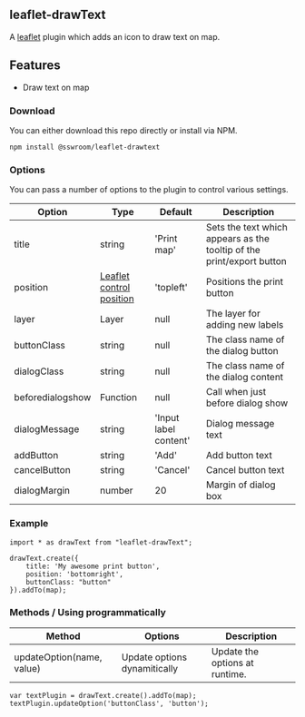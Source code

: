 ## leaflet-drawText
A [leaflet](http://www.leafletjs.com) plugin which adds an icon to draw text on map. 

## Features
* Draw text on map

### Download
You can either download this repo directly or install via NPM.
````
npm install @sswroom/leaflet-drawtext
````

### Options
You can pass a number of options to the plugin to control various settings.

| Option        | Type         | Default      | Description   |
| ------------- |--------------|--------------|---------------|
| title | string | 'Print map' | Sets the text which appears as the tooltip of the print/export button |
| position | [Leaflet control position](http://leafletjs.com/reference-1.1.0.html#controls) | 'topleft' | Positions the print button |
| layer | Layer | null | The layer for adding new labels |
| buttonClass | string | null | The class name of the dialog button |
| dialogClass | string | null | The class name of the dialog content |
| beforedialogshow | Function | null | Call when just before dialog show |
| dialogMessage | string | 'Input label content' | Dialog message text |
| addButton | string | 'Add' | Add button text |
| cancelButton | string | 'Cancel' | Cancel button text |
| dialogMargin | number | 20 | Margin of dialog box |


### Example
````
import * as drawText from "leaflet-drawText";

drawText.create({
	title: 'My awesome print button',
	position: 'bottomright',
	buttonClass: "button"
}).addTo(map);
````

### Methods / Using programmatically
| Method        | Options      | Description   |
| --------------|--------------|--------------|
| updateOption(name, value) | Update options dynamitically | Update the options at runtime. |
````
var textPlugin = drawText.create().addTo(map); 
textPlugin.updateOption('buttonClass', 'button');
````
